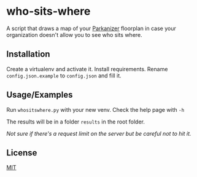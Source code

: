 
# who-sits-where

A script that draws a map of your [Parkanizer](share.parkanizer.com) floorplan in case your organization doesn't allow you to see who sits where.




## Installation

Create a virtualenv and activate it. Install requirements. Rename `config.json.example` to `config.json` and fill it.


## Usage/Examples

Run `whositswhere.py` with your new venv. Check the help page with `-h`

The results will be in a folder `results` in the root folder.

_Not sure if there's a request limit on the server but be careful not to hit it._

## License

[MIT](https://choosealicense.com/licenses/mit/)

